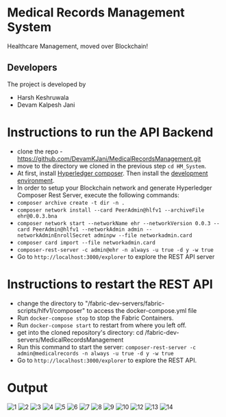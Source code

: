 # Medical Records Management System

Healthcare Management, moved over Blockchain!

## Developers
The project is developed by
- Harsh Keshruwala
- Devam Kalpesh Jani

# Instructions to run the API Backend
- clone the repo - https://github.com/DevamKJani/MedicalRecordsManagement.git
- move to the directory we cloned in the previous step `cd HM_System`.
- At first, install [Hyperledger composer](https://hyperledger.github.io/composer/latest/installing/installing-prereqs.html). Then install the [development environment](https://hyperledger.github.io/composer/latest/installing/development-tools.html).
- In order to setup your Blockchain network and generate Hyperledger Composer Rest Server, execute the following commands:
- `composer archive create -t dir -n .`
- `composer network install --card PeerAdmin@hlfv1 --archiveFile ehr@0.0.3.bna`
- `composer network start --networkName ehr --networkVersion 0.0.3 --card PeerAdmin@hlfv1 --networkAdmin admin --networkAdminEnrollSecret adminpw --file networkadmin.card`
- `composer card import --file networkadmin.card` 
- `composer-rest-server -c admin@ehr -n always -u true -d y -w true`
- Go to `http://localhost:3000/explorer` to explore the REST API server


# Instructions to restart the REST API
- change the directory to "/fabric-dev-servers/fabric-scripts/hlfv1/composer" to access the docker-compose.yml file
- Run `docker-compose stop` to stop the Fabric Containers.
- Run `docker-compose start` to restart from where you left off.
- get into the cloned repository's directory: cd /fabric-dev-servers/MedicalRecordsManagement
- Run this command to start the server: `composer-rest-server -c admin@medicalrecords -n always -u true -d y -w true`
- Go to `http://localhost:3000/explorer` to explore the REST API.


# Output
![1](https://user-images.githubusercontent.com/81607787/114814939-dd836180-9dd2-11eb-8609-257089091265.png)
![2](https://user-images.githubusercontent.com/81607787/114814941-df4d2500-9dd2-11eb-9357-b209a63d864b.png)
![3](https://user-images.githubusercontent.com/81607787/114814944-e07e5200-9dd2-11eb-805b-d5612e0a71e5.png)
![4](https://user-images.githubusercontent.com/81607787/114814948-e1af7f00-9dd2-11eb-8b24-1a6154a1282c.png)
![5](https://user-images.githubusercontent.com/81607787/114814954-e2e0ac00-9dd2-11eb-920f-6d8ddfcd1fdf.png)
![6](https://user-images.githubusercontent.com/81607787/114814960-e5430600-9dd2-11eb-84a5-3ec2f3ebc368.png)
![7](https://user-images.githubusercontent.com/81607787/114814966-e70cc980-9dd2-11eb-91c7-2cac867659b2.png)
![8](https://user-images.githubusercontent.com/81607787/114814969-e83df680-9dd2-11eb-949f-6fdba6498b74.png)
![9](https://user-images.githubusercontent.com/81607787/114814970-e96f2380-9dd2-11eb-9ab2-48ff111faeda.png)
![10](https://user-images.githubusercontent.com/81607787/114814973-ea07ba00-9dd2-11eb-8148-beffa2a56ec4.png)
![12](https://user-images.githubusercontent.com/81607787/114814976-eb38e700-9dd2-11eb-8a17-406c7096f2f4.png)
![13](https://user-images.githubusercontent.com/81607787/114814979-ec6a1400-9dd2-11eb-8ba2-989f1cce714d.png)
![14](https://user-images.githubusercontent.com/81607787/114814984-ed9b4100-9dd2-11eb-95b4-7979a13e5962.png)

